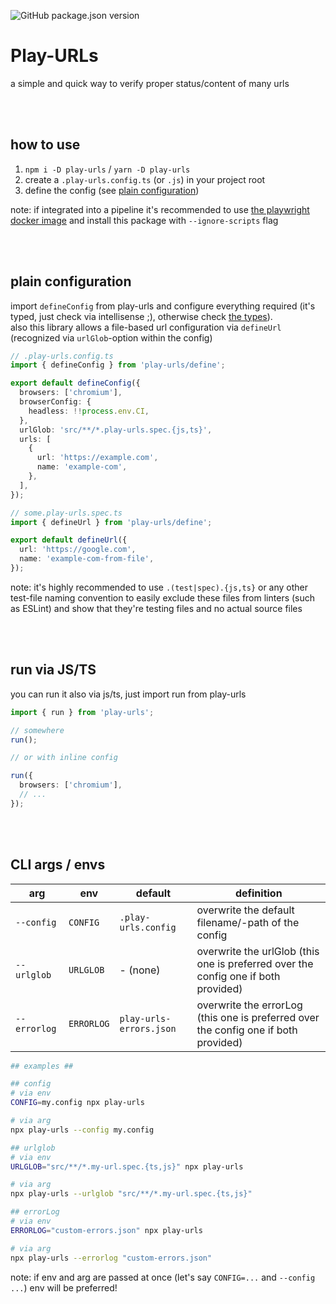 ![GitHub package.json version](https://img.shields.io/github/package-json/v/steve-py96/play-urls?style=flat-square&color=000000)

# Play-URLs

a simple and quick way to verify proper status/content of many urls

<br />
<br />

## how to use

1. `npm i -D play-urls` / `yarn -D play-urls`
2. create a `.play-urls.config.ts` (or `.js`) in your project root
3. define the config (see [plain configuration](#plain-configuration))

note: if integrated into a pipeline it's recommended to use [the playwright docker image](https://playwright.dev/docs/docker) and install this package with `--ignore-scripts` flag

<br />
<br />

## plain configuration

import `defineConfig` from play-urls and configure everything required (it's typed, just check via intellisense ;), otherwise check [the types](src/types.ts)). <br />
also this library allows a file-based url configuration via `defineUrl` (recognized via `urlGlob`-option within the config)

```ts
// .play-urls.config.ts
import { defineConfig } from 'play-urls/define';

export default defineConfig({
  browsers: ['chromium'],
  browserConfig: {
    headless: !!process.env.CI,
  },
  urlGlob: 'src/**/*.play-urls.spec.{js,ts}',
  urls: [
    {
      url: 'https://example.com',
      name: 'example-com',
    },
  ],
});
```

```ts
// some.play-urls.spec.ts
import { defineUrl } from 'play-urls/define';

export default defineUrl({
  url: 'https://google.com',
  name: 'example-com-from-file',
});
```

note: it's highly recommended to use `.(test|spec).{js,ts}` or any other test-file naming convention to easily exclude these files from linters (such as ESLint) and show that they're testing files and no actual source files

<br />
<br />

## run via JS/TS

you can run it also via js/ts, just import run from play-urls

```ts
import { run } from 'play-urls';

// somewhere
run();

// or with inline config

run({
  browsers: ['chromium'],
  // ...
});
```

<br />
<br />

## CLI args / envs

| arg          | env        | default                 | definition                                                                          |
| ------------ | ---------- | ----------------------- | ----------------------------------------------------------------------------------- |
| `--config`   | `CONFIG`   | `.play-urls.config`     | overwrite the default filename/-path of the config                                  |
| `--urlglob`  | `URLGLOB`  | - (none)                | overwrite the urlGlob (this one is preferred over the config one if both provided)  |
| `--errorlog` | `ERRORLOG` | `play-urls-errors.json` | overwrite the errorLog (this one is preferred over the config one if both provided) |

```sh
## examples ##

## config
# via env
CONFIG=my.config npx play-urls

# via arg
npx play-urls --config my.config

## urlglob
# via env
URLGLOB="src/**/*.my-url.spec.{ts,js}" npx play-urls

# via arg
npx play-urls --urlglob "src/**/*.my-url.spec.{ts,js}"

## errorLog
# via env
ERRORLOG="custom-errors.json" npx play-urls

# via arg
npx play-urls --errorlog "custom-errors.json"
```

note: if env and arg are passed at once (let's say `CONFIG=...` and `--config ...`) env will be preferred!
